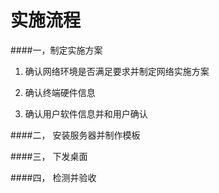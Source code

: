 # 实施流程

####一，制定实施方案
1. 确认网络环境是否满足要求并制定网络实施方案


2. 确认终端硬件信息


3. 确认用户软件信息并和用户确认


####二， 安装服务器并制作模板


####三， 下发桌面


####四， 检测并验收







